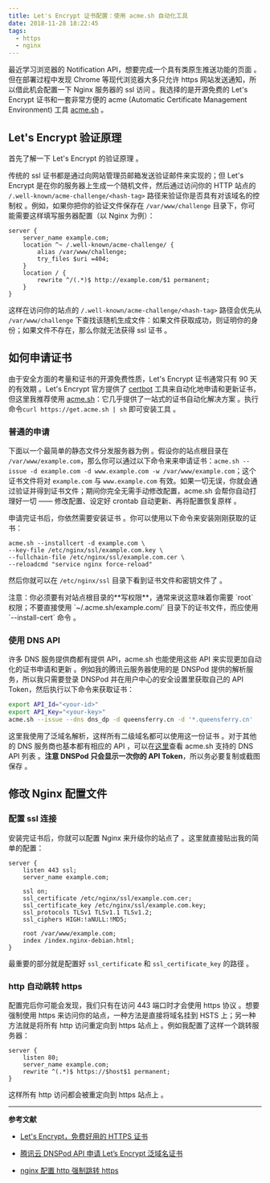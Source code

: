 ```yaml
---
title: Let's Encrypt 证书配置：使用 acme.sh 自动化工具
date: 2018-11-28 18:22:45
tags:
  - https
  - nginx
---
```


最近学习浏览器的 Notification API，想要完成一个具有类原生推送功能的页面 。但在部署过程中发现 Chrome 等现代浏览器大多只允许 https 网站发送通知，所以借此机会配置一下 Nginx 服务器的 ssl 访问 。我选择的是开源免费的 Let's Encrypt 证书和一套非常方便的 acme (Automatic Certificate Management Environment) 工具 [acme.sh](https://github.com/Neilpang/acme.sh) 。

<!--more-->

## Let's Encrypt 验证原理

首先了解一下 Let's Encrypt 的验证原理 。

传统的 ssl 证书都是通过向网站管理员邮箱发送验证邮件来实现的；但 Let's Encrypt 是在你的服务器上生成一个随机文件，然后通过访问你的 HTTP 站点的 `/.well-known/acme-challenge/<hash-tag>` 路径来验证你是否具有对该域名的控制权 。例如，如果你把你的验证文件保存在 `/var/www/challenge` 目录下，你可能需要这样填写服务器配置（以 Nginx 为例）：

```nginx
server {
    server_name example.com;
    location ^~ /.well-known/acme-challenge/ {
        alias /var/www/challenge;
        try_files $uri =404;
    }
    location / {
        rewrite ^/(.*)$ http://example.com/$1 permanent;
    }
}
```

这样在访问你的站点的 `/.well-known/acme-challenge/<hash-tag>` 路径会优先从 `/var/www/challenge` 下查找该随机生成文件：如果文件获取成功，则证明你的身份；如果文件不存在，那么你就无法获得 ssl 证书 。

## 如何申请证书

由于安全方面的考量和证书的开源免费性质，Let's Encrypt 证书通常只有 90 天的有效期 。Let's Encrypt 官方提供了 [certbot](https://certbot.eff.org/) 工具来自动化地申请和更新证书，但这里我推荐使用 [acme.sh](https://github.com/Neilpang/acme.sh)：它几乎提供了一站式的证书自动化解决方案 。执行命令`curl https://get.acme.sh | sh` 即可安装工具 。

### 普通的申请

下面以一个最简单的静态文件分发服务器为例 。假设你的站点根目录在 `/var/www/example.com`，那么你可以通过以下命令来来申请证书：`acme.sh --issue -d example.com -d www.example.com -w /var/www/example.com`；这个证书文件将对 `example.com` 与 `www.example.com` 有效。如果一切无误，你就会通过验证并得到证书文件；期间你完全无需手动修改配置，acme.sh 会帮你自动打理好一切 —— 修改配置、设定好 crontab 自动更新、再将配置恢复原样 。

申请完证书后，你依然需要安装证书 。你可以使用以下命令来安装刚刚获取的证书：

```
acme.sh --installcert -d example.com \
--key-file /etc/nginx/ssl/example.com.key \
--fullchain-file /etc/nginx/ssl/example.com.cer \
--reloadcmd "service nginx force-reload"
```

然后你就可以在 `/etc/nginx/ssl` 目录下看到证书文件和密钥文件了 。

<div class="note primary">注意：你必须要有对站点根目录的**写权限**，通常来说这意味着你需要 `root` 权限；不要直接使用 `~/.acme.sh/example.com/` 目录下的证书文件，而应使用 `--install-cert` 命令 。</div>

### 使用 DNS API

许多 DNS 服务提供商都有提供 API，acme.sh 也能使用这些 API 来实现更加自动化的证书申请和更新 。例如我的腾讯云服务器使用的是 DNSPod 提供的解析服务，所以我只需要登录 DNSPod 并在用户中心的安全设置里获取自己的 API Token，然后执行以下命令来获取证书：

```bash
export API_Id="<your-id>"
export API_Key="<your-key>"
acme.sh --issue --dns dns_dp -d queensferry.cn -d '*.queensferry.cn'
```

这里我使用了泛域名解析，这样所有二级域名都可以使用这一份证书 。对于其他的 DNS 服务商也基本都有相应的 API ，可以在[这里](https://github.com/Neilpang/acme.sh/tree/master/dnsapi)查看 acme.sh 支持的 DNS API 列表 。**注意 DNSPod 只会显示一次你的 API Token**，所以务必要复制或截图保存 。

## 修改 Nginx 配置文件

### 配置 ssl 连接

安装完证书后，你就可以配置 Nginx 来升级你的站点了 。这里就直接贴出我的简单的配置：

```nginx
server {
    listen 443 ssl;
    server_name example.com;

    ssl on;
    ssl_certificate /etc/nginx/ssl/example.com.cer;
    ssl_certificate_key /etc/nginx/ssl/example.com.key;
    ssl_protocols TLSv1 TLSv1.1 TLSv1.2;
    ssl_ciphers HIGH:!aNULL:!MD5;

    root /var/www/example.com;
    index /index.nginx-debian.html;
}
```

最重要的部分就是配置好 `ssl_certificate` 和 `ssl_certificate_key` 的路径 。

### http 自动跳转 https

配置完后你可能会发现，我们只有在访问 443 端口时才会使用 https 协议 。想要强制使用 https 来访问你的站点，一种方法是直接将域名挂到 HSTS 上；另一种方法就是将所有 http 访问重定向到 https 站点上 。例如我配置了这样一个跳转服务器：

```nginx
server {
    listen 80;
    server_name example.com;
    rewrite ^(.*)$ https://$host$1 permanent;
}
```

这样所有 http 访问都会被重定向到 https 站点上 。

------

**参考文献**

- [Let's Encrypt，免费好用的 HTTPS 证书](https://imququ.com/post/letsencrypt-certificate.html)

- [腾讯云 DNSPod API 申请 Let’s Encrypt 泛域名证书](https://cloud.tencent.com/developer/article/1064471)

- [nginx 配置 http 强制跳转 https](https://docs.lvrui.io/2017/04/01/nginx%E9%85%8D%E7%BD%AEhttp%E5%BC%BA%E5%88%B6%E8%B7%B3%E8%BD%AChttps/)

